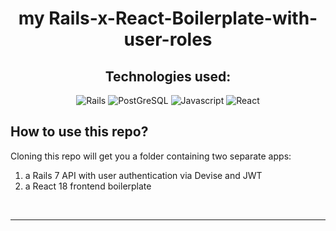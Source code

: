<div align="center">

# my Rails-x-React-Boilerplate-with-user-roles

## Technologies used:

![Rails](https://img.shields.io/badge/Ruby_on_Rails-CC0000?style=for-the-badge&logo=ruby-on-rails&logoColor=white)
![PostGreSQL](https://img.shields.io/badge/PostgreSQL-316192?style=for-the-badge&logo=postgresql&logoColor=white)
![Javascript](https://img.shields.io/badge/JavaScript-F7DF1E?style=for-the-badge&logo=javascript&logoColor=black)
![React](https://img.shields.io/badge/react-%2320232a.svg?style=for-the-badge&logo=react&logoColor=%2361DAFB)

</div>
  
## How to use this repo?
Cloning this repo will get you a folder containing two separate apps:
<ol>
<li>a Rails 7 API with user authentication via Devise and JWT</li>
<li>a React 18 frontend boilerplate</li>
</ol>

<br/>
<hr/>
<br/>


